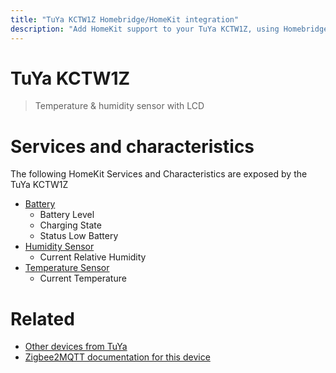 ```yaml
---
title: "TuYa KCTW1Z Homebridge/HomeKit integration"
description: "Add HomeKit support to your TuYa KCTW1Z, using Homebridge, Zigbee2MQTT and homebridge-z2m."
---
```

<!---
This file has been GENERATED using src/docgen/docgen.ts
DO NOT EDIT THIS FILE MANUALLY!
-->
# TuYa KCTW1Z
> Temperature & humidity sensor with LCD


# Services and characteristics
The following HomeKit Services and Characteristics are exposed by
the TuYa KCTW1Z

* [Battery](../../battery.md)
  * Battery Level
  * Charging State
  * Status Low Battery
* [Humidity Sensor](../../sensors.md)
  * Current Relative Humidity
* [Temperature Sensor](../../sensors.md)
  * Current Temperature


# Related
* [Other devices from TuYa](../index.md#tuya)
* [Zigbee2MQTT documentation for this device](https://www.zigbee2mqtt.io/devices/KCTW1Z.html)